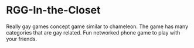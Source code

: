 # RGG-In-the-Closet
Really gay games concept game similar to chameleon. The game has many categories that are gay related. Fun networked phone game to play with your friends.
